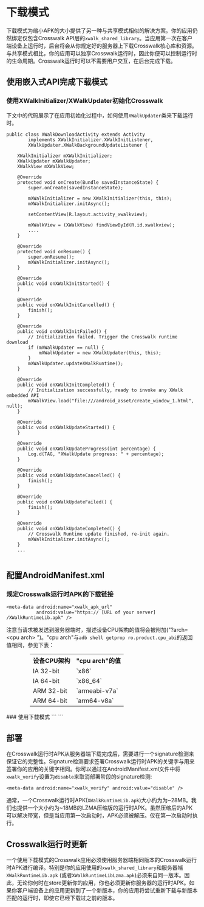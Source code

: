 # 下载模式

下载模式为缩小APK的大小提供了另一种与共享模式相似的解决方案。你的应用仍然绑定仅包含Crosswalk API层的`xwalk_shared_library`。当应用第一次在客户端设备上运行时，后台将会从你规定好的服务器上下载Crosswalk核心库和资源。与共享模式相比，你的应用可以独享Crosswalk运行时，因此你便可以控制运行时的生命周期。Crosswalk运行时可以不需要用户交互，在后台完成下载。

## 使用嵌入式API完成下载模式

### 使用XWalkInitializer/XWalkUpdater初始化Crosswalk

下文中的代码展示了在应用初始化过程中，如何使用`XWalkUpdater`类来下载运行时。
```
public class XWalkDownloadActivity extends Activity
        implements XWalkInitializer.XWalkInitListener, 
		XWalkUpdater.XWalkBackgroundUpdateListener {

    XWalkInitializer mXWalkInitializer;
    XWalkUpdater mXWalkUpdater;
    XWalkView mXWalkView;

    @Override
    protected void onCreate(Bundle savedInstanceState) {
        super.onCreate(savedInstanceState);

        mXWalkInitializer = new XWalkInitializer(this, this);
        mXWalkInitializer.initAsync();

        setContentView(R.layout.activity_xwalkview);

        mXWalkView = (XWalkView) findViewById(R.id.xwalkview);
        ....
    }

    @Override
    protected void onResume() {
        super.onResume();
        mXWalkInitializer.initAsync();
    }

    @Override
    public void onXWalkInitStarted() {
    }

    @Override
    public void onXWalkInitCancelled() {
        finish();
    }

    @Override
    public void onXWalkInitFailed() {
        // Initialization failed. Trigger the Crosswalk runtime download
        if (mXWalkUpdater == null) {
			mXWalkUpdater = new XWalkUpdater(this, this);
		}
        mXWalkUpdater.updateXWalkRuntime();
    }

    @Override
    public void onXWalkInitCompleted() {
        // Initialization successfully, ready to invoke any XWalk embedded API
        mXWalkView.load("file:///android_asset/create_window_1.html", null);
    }

    @Override
    public void onXWalkUpdateStarted() {
    }

    @Override
    public void onXWalkUpdateProgress(int percentage) {
        Log.d(TAG, "XWalkUpdate progress: " + percentage);
    }

    @Override
    public void onXWalkUpdateCancelled() {
        finish();
    }

    @Override
    public void onXWalkUpdateFailed() {
        finish();
    }

    @Override
    public void onXWalkUpdateCompleted() {
        // Crosswalk Runtime update finished, re-init again.
        mXWalkInitializer.initAsync();
    }
	...
	
```

## 配置AndroidManifest.xml

### 规定Crosswalk运行时APK的下载链接
```
<meta-data android:name="xwalk_apk_url" 
           android:value="https:// [URL of your server] /XWalkRuntimeLib.apk" />
```
注意当请求被发送到服务器端时，描述设备CPU架构的值将会被附加("?arch=&lt;cpu arch&gt; ")。"cpu arch"与`adb shell getprop ro.product.cpu_abi`的返回值相同，参见下表：
<table style="max-width: 380px; margin:0 auto">
  <tr><th>设备CPU架构</th><th>"cpu arch"的值</th></tr>
  <tr><td>IA 32-bit</td><td>`x86`</td></tr>
  <tr><td>IA 64-bit</td><td>`x86_64`</td></tr>
  <tr><td>ARM 32-bit</td><td>`armeabi-v7a`</td></tr>
  <tr><td>ARM 64-bit</td><td>`arm64-v8a`</td></tr>
</table>
<br>
### 使用下载模式
```
<meta-data android:name="xwalk_enable_download_mode" android:value="enable" />
```

## 部署
在Crosswalk运行时APK从服务器端下载完成后，需要进行一个signature检测来保证它的完整性。Signature检测要求签署Crosswalk运行时APK的关键字与用来签署你的应用的关键字相同。你可以通过在AndroidManifest.xml文件中将`xwalk_verify`设置为`disable`来取消部署阶段的signature检测:
```
<meta-data android:name="xwalk_verify" android:value="disable" />
```

通常，一个Crosswalk运行时APK(`XWalkRuntimeLib.apk`)大小约为为~28MB。我们也提供一个大小约为~18MB的LZMA压缩版的运行时APK。虽然压缩后的APK可以解决带宽，但是当应用第一次启动时，APK必须被解压。仅在第一次启动时执行。

## Crosswalk运行时更新
一个使用下载模式的Crosswalk应用必须使用服务器端相同版本的Crosswalk运行时APK进行编译。特别是你的应用使用的`xwalk_shared_library`和服务器端`XWalkRuntimeLib.apk` (或者`XWalkRuntimeLibLzma.apk`)必须来自同一版本。因此，无论你何时在store更新你的应用，你也必须更新你服务器的运行时APK。如果你客户端设备上的应用更新到了一个新版本，你的应用将尝试重新下载与新版本匹配的运行时，即使它已经下载过之前的版本。
